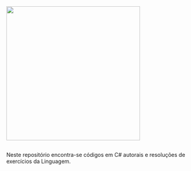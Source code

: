 
 <img width="350" src="https://riptutorial.com/assets/images/csharp-logo.png"/>


##
Neste repositório encontra-se códigos em C# autorais e resoluções de exercícios da Linguagem.
